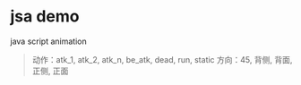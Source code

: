 # jsa demo
java script animation

> 动作：atk_1, atk_2, atk_n, be_atk, dead, run, static
> 方向：45, 背侧, 背面, 正侧, 正面